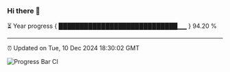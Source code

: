### Hi there 👋

⏳ Year progress { ████████████████████████████▁▁ } 94.20 %

---

⏰ Updated on Tue, 10 Dec 2024 18:30:02 GMT

![Progress Bar CI](https://github.com/liununu/liununu/workflows/Progress%20Bar%20CI/badge.svg)
